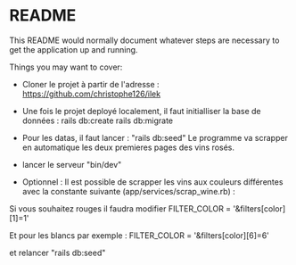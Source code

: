 # README

This README would normally document whatever steps are necessary to get the
application up and running.

Things you may want to cover:
<!--
* Ruby version

* System dependencies

* Configuration

* Database creation

* Database initialization

* How to run the test suite

* Services (job queues, cache servers, search engines, etc.)

* Deployment instructions

* ... -->

* Cloner le projet à partir de l'adresse :
https://github.com/christophe126/ilek

* Une fois le projet deployé localement, il faut initialliser la base de données :
rails db:create
rails db:migrate


* Pour les datas, il faut lancer :
 "rails db:seed"
 Le programme va scrapper en automatique les deux premieres pages des vins rosés.


* lancer le serveur "bin/dev"


* Optionnel : Il est possible de scrapper les vins aux couleurs différentes avec la constante suivante (app/services/scrap_wine.rb) :

Si vous souhaitez rouges il faudra modifier
FILTER_COLOR  = '&filters[color][1]=1'

Et pour les blancs par exemple :
FILTER_COLOR  = '&filters[color][6]=6'

et relancer  "rails db:seed"
